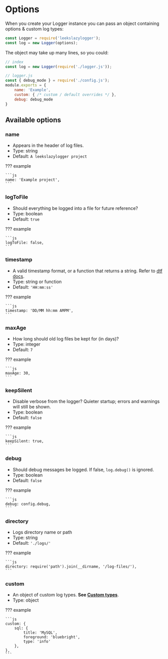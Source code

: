 # Options

When you create your Logger instance you can pass an object containing options & custom log types:

```js
const Logger = require('leekslazylogger');
const log = new Logger(options);
```

The object may take up many lines, so you could:

```js
// index
const log = new Logger(require('./logger.js'));
```

```js
// logger.js
const { debug_mode } = require('./config.js');
module.exports = {
	name: 'Example',
	custom: { /* custom / default overrides */ },
	debug: debug_mode
}
```

## Available options

### name

- Appears in the header of log files.
- Type: string
- Default: `A leekslazylogger project`

??? example

	```js
	name: 'Example project',
	```

### logToFile

- Should everything be logged into a file for future reference?
- Type: boolean
- Default: `true`

??? example

	```js
	logToFile: false,
	```

### timestamp

- A valid timestamp format, or a function that returns a string. Refer to [dtf docs](https://github.com/eartharoid/dtf/#placeholders).
- Type: string or function
- Default: `'HH:mm:ss'`

??? example

	```js
	timestamp: 'DD/MM hh:mm AMPM',
	```

### maxAge

- How long should old log files be kept for (in days)?
- Type: integer
- Default: `7`

??? example

	```js
	maxAge: 30,
	```

### keepSilent

- Disable verbose from the logger? Quieter startup; errors and warnings will still be shown.
- Type: boolean
- Default: `false`

??? example

	```js
	keepSilent: true,
	```

### debug

- Should debug messages be logged. If false, `log.debug()` is ignored.
- Type: boolean
- Default: `false`

??? example

	```js
	debug: config.debug,
	```
### directory

- Logs directory name or path
- Type: string
- Default: `'./logs/'`

??? example

	```js
	directory: require('path').join(__dirname, '/log-files/'),
	```

### custom

- An object of custom log types. **See [Custom types](../custom-types)**.
- Type: object

??? example

	```js
	custom: {
		sql: {
			title: 'MySQL',
			foreground: 'bluebright',
			type: 'info'
		},
	},
	```
